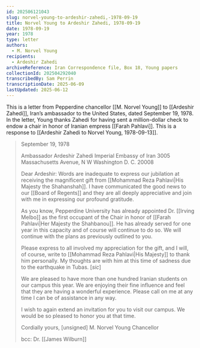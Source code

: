 ```yaml
---
id: 202506121043
slug: norvel-young-to-ardeshir-zahedi,-1978-09-19
title: Norvel Young to Ardeshir Zahedi, 1978-09-19
date: 1978-09-19
year: 1978
type: letter
authors:
  - M. Norvel Young
recipients:
  - Ardeshir Zahedi
archiveReference: Iran Correspondence file, Box 18, Young papers
collectionId: 202504292040
transcribedBy: Sam Perrin
transcriptionDate: 2025-06-09
lastUpdated: 2025-06-12
---
```

This is a letter from Pepperdine chancellor [[M. Norvel Young]] to [[Ardeshir Zahedi]], Iran’s ambassador to the United States, dated September 19, 1978. In the letter, Young thanks Zahedi for having sent a million-dollar check to endow a chair in honor of Iranian empress [[Farah Pahlavi]]. This is a response to [[Ardeshir Zahedi to Norvel Young, 1978-09-13]].

>September 19, 1978
>
>Ambassador Ardeshir Zahedi
>Imperial Embassy of Iran
>3005 Massachusetts Avenue, N W
>Washington D. C. 20008
>
>Dear Ardeshir:
>Words are inadequate to express our jubilation at receiving the magnificent gift from [[Mohammad Reza Pahlavi|His Majesty the Shahanshah]]. I have communicated the good news to our [[Board of Regents]] and they are all deeply appreciative and join with me in expressing our profound gratitude.
>
>As you know, Pepperdine University has already appointed Dr. [[Irving Melbo]] as the first occupant of the Chair in honor of [[Farah Pahlavi|Her Majesty the Shahbanou]]. He has already served for one year in this capacity and of course will continue to do so. We will continue with the plans as previously outlined to you.
>
>Please express to all involved my appreciation for the gift, and I will, of course, write to [[Mohammad Reza Pahlavi|His Majesty]] to thank him personally. My thoughts are with him at this time of sadness due to the earthquake in Tubas. \[*sic*\]
>
>We are pleased to have more than one hundred Iranian students on our campus this year. We are enjoying their fine influence and feel that they are having a wonderful experience. Please call on me at any time I can be of assistance in any way.
>
>I wish to again extend an invitation for you to visit our campus. We would be so pleased to honor you at that time.
>
>Cordially yours,
>\[unsigned\]
>M. Norvel Young
>Chancellor
>
>bcc: Dr. [[James Wilburn]]